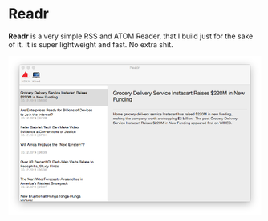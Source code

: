 Readr
=====
**Readr** is a very simple RSS and ATOM Reader, that I build just for the sake of it. It is super lightweight and fast. No extra shit.

![alt tag](screenshots/img.png)
